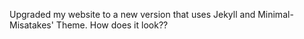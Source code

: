 Upgraded my website to a new version that uses Jekyll and Minimal-Misatakes' Theme.
How does it look??
